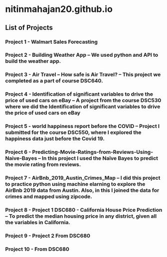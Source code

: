 # nitinmahajan20.github.io

## List of Projects

### Project 1 - Walmart Sales Forecasting


### Project 2 - Building Weather App – We used python and API to build the weather app. 
### Project 3 - Air Travel – How safe is Air Travel? – This project we completed as a part of course DSC640. 
### Project 4 - Identification of significant variables to drive the price of used cars on eBay – A project from the course DSC530 where we did the Identification of significant variables to drive the price of used cars on eBay
### Project 5 - world happiness report before the COVID – Project I submitted for the course DSC550, where I explored the happiness data just before the Covid 19. 
### Project 6 - Predicting-Movie-Ratings-from-Reviews-Using-Naive-Bayes – In this project I used the Naïve Bayes to predict the movie rating from reviews. 
### Project 7 -	AirBnb_2019_Austin_Crimes_Map – I did this project to practice python using machine elarning to explore the AirBnb 2019 data from Austin. Also, in this I joined the data for crimes and mapped using zipcode.
### Project 8 -	Project 1 DSC680 - California House Price Prediction – To predict the median housing price in any district, given all the variables in California. 
### Project 9 - Project 2 From DSC680
### Project 10 -  From DSC680

